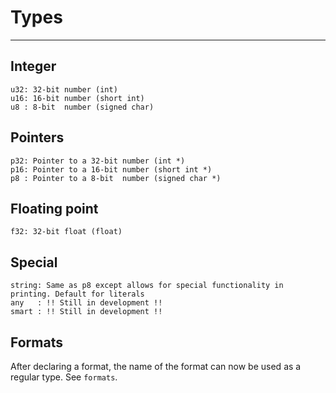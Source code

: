 # Types

---

## Integer

```
u32: 32-bit number (int)
u16: 16-bit number (short int)
u8 : 8-bit  number (signed char)
```

## Pointers

```
p32: Pointer to a 32-bit number (int *)
p16: Pointer to a 16-bit number (short int *)
p8 : Pointer to a 8-bit  number (signed char *)
```

## Floating point

```
f32: 32-bit float (float)
```

## Special

```
string: Same as p8 except allows for special functionality in printing. Default for literals
any   : !! Still in development !!
smart : !! Still in development !!
```

## Formats
After declaring a format, the name of the format can now be used as a regular type. See `formats`.
